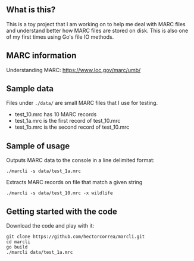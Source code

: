 ## What is this?
This is a toy project that I am working on to help me deal with MARC files and understand better how MARC files are stored on disk. This is also one of my first times using Go's file IO methods.


## MARC information
Understanding MARC: https://www.loc.gov/marc/umb/


## Sample data
Files under `./data/` are small MARC files that I use for testing.

* test_10.mrc has 10 MARC records
* test_1a.mrc is the first record of test_10.mrc
* test_1b.mrc is the second record of test_10.mrc

## Sample of usage

Outputs MARC data to the console in a line delimited format:
```
./marcli -s data/test_1a.mrc
```

Extracts MARC records on file that match a given string
```
./marcli -s data/test_10.mrc -x wildlife
```





## Getting started with the code
Download the code and play with it:

```
git clone https://github.com/hectorcorrea/marcli.git
cd marcli
go build
./marcli data/test_1a.mrc  
```

